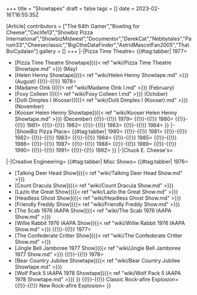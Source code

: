 +++
title = "Showtapes"
draft = false
tags = []
date = 2023-02-16T16:55:35Z

[Article]
contributors = ["The 64th Gamer","Bowling for Cheese","Ceclife13","Showbiz Pizza International","ShowbizMidwest","Documentor","DerekCat","Nebbytales","Parum33","Cheeseclassic","BigCtheDataFinder","AstridMascotFan2005","ThatBoiCydalan"]
gallery = []
+++
<tabber>
|-|Pizza Time Theatre=
{{#tag:tabber|
1977=
* [Pizza Time Theatre Showtape]({{< ref "wiki/Pizza Time Theatre Showtape.md" >}}) (May)
* [Helen Henny Showtape]({{< ref "wiki/Helen Henny Showtape.md" >}}) (August)
 {{!}}-{{!}}
1978=
* [Madame Oink I]({{< ref "wiki/Madame Oink I.md" >}}) (February)
* [Foxy Colleen I]({{< ref "wiki/Foxy Colleen I.md" >}}) (October)
* [Dolli Dimples I (Kooser)]({{< ref "wiki/Dolli Dimples I (Kooser).md" >}}) (November)
* [Kooser Helen Henny Showtape]({{< ref "wiki/Kooser Helen Henny Showtape.md" >}}) (December)
 {{!}}-{{!}}
1979=
 {{!}}-{{!}}
1980=
 {{!}}-{{!}}
1981=
 {{!}}-{{!}}
1982=
 {{!}}-{{!}}
1983=
 {{!}}-{{!}}
1984=
}}
|-|ShowBiz Pizza Place=
{{#tag:tabber|
1980=
 {{!}}-{{!}}
1981=
 {{!}}-{{!}}
1982=
 {{!}}-{{!}}
1983=
 {{!}}-{{!}}
1984=
 {{!}}-{{!}}
1985=
 {{!}}-{{!}}
1986=
 {{!}}-{{!}}
1987=
 {{!}}-{{!}}
1988=
 {{!}}-{{!}}
1989=
 {{!}}-{{!}}
1990=
 {{!}}-{{!}}
1991=
 {{!}}-{{!}}
1992=
}}
|-|Chuck E. Cheese's=

|-|Creative Engineering=
{{#tag:tabber|
Misc Shows=
{{#tag:tabber|
1976=
* [Talking Deer Head Show]({{< ref "wiki/Talking Deer Head Show.md" >}})
* [Count Dracula Show]({{< ref "wiki/Count Dracula Show.md" >}})
* [Lazlo the Great Show]({{< ref "wiki/Lazlo the Great Show.md" >}})
* [Headless Ghost Show]({{< ref "wiki/Headless Ghost Show.md" >}})
* [Friendly Freddy Show]({{< ref "wiki/Friendly Freddy Show.md" >}})
* [The Scab 1976 IAAPA Show]({{< ref "wiki/The Scab 1976 IAAPA Show.md" >}})
* [Willie Rabbit 1976 IAAPA Show]({{< ref "wiki/Willie Rabbit 1976 IAAPA Show.md" >}})
 {{!}}-{{!}}
1977=
* [The Confederate Critter Show]({{< ref "wiki/The Confederate Critter Show.md" >}})
* [Jingle Bell Jamboree 1977 Show]({{< ref "wiki/Jingle Bell Jamboree 1977 Show.md" >}})
 {{!}}-{{!}}
1978=
* [Bear Country Jubilee Showtape]({{< ref "wiki/Bear Country Jubilee Showtape.md" >}})
* [Wolf Pack 5 IAAPA 1978 Showtape]({{< ref "wiki/Wolf Pack 5 IAAPA 1978 Showtape.md" >}})
}}
 {{!}}-{{!}}
Classic Rock-afire Explosion=
 {{!}}-{{!}}
New Rock-afire Explosion=
}}
</tabber>